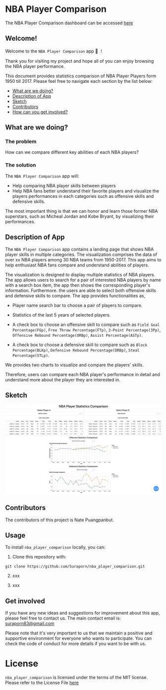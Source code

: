 # NBA Player Comparison

The NBA Player Comparison dashboard can be accessed [here](https://cchchechen.shinyapps.io/NBA_Player_Stats/)


## Welcome!

Welcome to the `NBA Player Comparison` app  :confetti_ball:  ！

Thank you for visiting my project and hope all of you can enjoy browsing the NBA player performance.

This document provides statistics comparison of NBA Player Players form 1950 till 2017. Please feel free to navigate each section by the list below: 

* [What are we doing?](#what-are-we-doing)
* [Description of App](#description-of-app)
* [Sketch](#sketch)
* [Contributors](#contributors)
* [How can you get involved?](#get-involved)

## What are we doing?

### The problem

How can we compare different key abilities of each NBA players?

### The solution

The `NBA Player Comparison` app will:

* Help comparing NBA player skills between players
* Help NBA fans better understand their favorite players and visualize the players performances in each categories such as offensive skills and defensive skills.

The most important thing is that we can honor and learn those former NBA superstars, such as Micheal Jordan and Kobe Bryant, by visualizing their performances.

## Description of App

The `NBA Player Comparison` app contains a landing page that shows NBA player skills in multiple categories. The visualization comprises the data of over xx NBA players among 30 NBA teams from 1950-2017. This app aims to help enthusiast NBA fans compare and understand abilities of players. 

The visualization is designed to display multiple statistics of NBA players. The app allows users to search for a pair of interested NBA players by name with a search box item, the app then shows the corresponding player's information. Furthermore. the users are able to select both offensive skills and defensive skills to compare. The app provides functionalities as,

- Player name search bar to choose a pair of players to compare.

- Statistics of the last 5 years of selected players.

- A check box to choose an offensive skill to compare such as `Field Goal Percentage(FGp)`, `Free Throw Percentage(FTp)`, `3-Point Percentage(3Pp)`, `Offensive Rebound Percentage(ORBp)`, `Assist Percentage(ASTp)`.

- A check box to choose a defensive skill to compare such as `Block Percentage(BLKp)`, `Defensive Rebound Percentage(DRBp)`, `Steal Percentage(STLp)`.

We provides two charts to visualize and compare the players' skills.

Therefore, users can compare each NBA player's performance in detail and understand more about the player they are interested in.


## Sketch
<img src="img/dashboard_design_version1.png">

## Contributors
The contributors of this project is Nate Puangpanbut.

## Usage

To install `nba_player_comparison` locally, you can:

1. Clone this repository with:

```
git clone https://github.com/Suraporn/nba_player_comparison.git
```

2. xxx

3. xxx

## Get involved 

If you have any new ideas and suggestions for improvement about this app, please feel free to contact us. The main contact email is: suraporn83@gmail.com

Please note that it's very important to us that we maintain a positive and supportive environment for everyone who wants to participate. You can check the code of conduct for more details if you want to be with us.

# License
`nba_player_comparison` is licensed under the terms of the MIT license.
Please refer to the License File [here](https://github.com/Suraporn/nba_player_comparison/blob/main/LICENSE)

